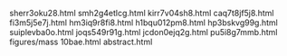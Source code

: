 sherr3oku28.html
smh2g4etlcg.html
kirr7v04sh8.html
caq7t8jf5j8.html
fi3m5j5e7j.html
hm3iq9r8fi8.html
h1bqu012pm8.html
hp3bskvg99g.html
suiplevba0o.html
joqs549r91g.html
jcdon0ejq2g.html
pu5i8g7mmb.html
figures/mass
10bae.html
abstract.html